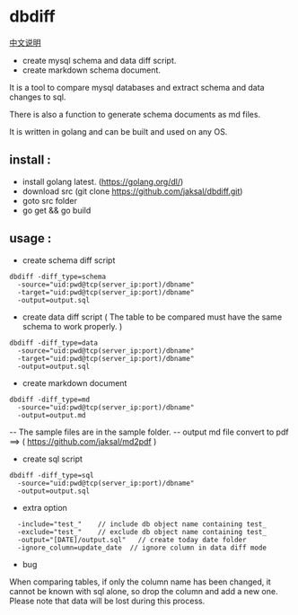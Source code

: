 dbdiff
======

[中文说明](./README_CN.md)

- create mysql schema and data diff script.
- create markdown schema document.

It is a tool to compare mysql databases and extract schema and data changes to sql.

There is also a function to generate schema documents as md files.

It is written in golang and can be built and used on any OS.

install :
-------------

* install golang latest. (https://golang.org/dl/)
* download src (git clone https://github.com/jaksal/dbdiff.git)
* goto src folder 
* go get && go build

usage :
-------------

* create schema diff script

```
dbdiff -diff_type=schema
  -source="uid:pwd@tcp(server_ip:port)/dbname"
  -target="uid:pwd@tcp(server_ip:port)/dbname"  
  -output=output.sql
```

* create data diff script ( The table to be compared must have the same schema to work properly. )

```
dbdiff -diff_type=data
  -source="uid:pwd@tcp(server_ip:port)/dbname" 
  -target="uid:pwd@tcp(server_ip:port)/dbname" 
  -output=output.sql
```

* create markdown document 

```
dbdiff -diff_type=md
  -source="uid:pwd@tcp(server_ip:port)/dbname"
  -output=output.md
```
-- The sample files are in the sample folder. 
-- output md file convert to pdf ==> ( https://github.com/jaksal/md2pdf )

* create sql script

```
dbdiff -diff_type=sql
  -source="uid:pwd@tcp(server_ip:port)/dbname"
  -output=output.sql
```

* extra option

```
  -include="test_"    // include db object name containing test_  
  -exclude="test_"    // exclude db object name containing test_  
  -output="[DATE]/output.sql"   // create today date folder
  -ignore_column=update_date  // ignore column in data diff mode
```

* bug

When comparing tables, if only the column name has been changed, it cannot be known with sql alone, so drop the column and add a new one.
Please note that data will be lost during this process.
